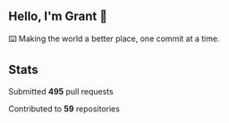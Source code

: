 ## Hello, I'm Grant 👋

⌨️  Making the world a better place, one commit at a time.


## Stats

Submitted **495** pull requests

Contributed to **59** repositories
